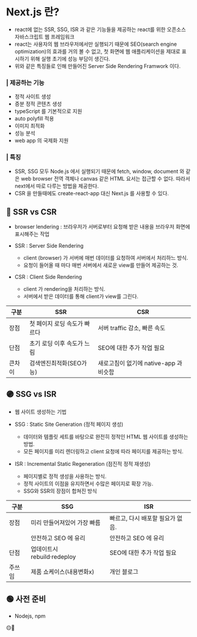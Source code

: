 # Next.js 란?

- react에 없는 SSR, SSG, ISR 과 같은 기능들을 제공하는 react를 위한 오픈소스 자바스크립트 웹 프레임워크
- react는 사용자의 웹 브라우저에서만 실행되기 때문에 SEO(search engine optimization)의 효과를 거의 볼 수 없고, 첫 화면에 웹 애플리케이션을 제대로 표시하기 위해 실행 초기에 성능 부담이 생긴다.
- 위와 같은 특징들로 인해 만들어진 Server Side Rendering Framwork 이다.

### | 제공하는 기능

- 정적 사이트 생성
- 증분 정적 콘텐츠 생성
- typeScript 를 기본적으로 지원
- auto polyfill 적용
- 이미지 최적화
- 성능 분석
- web app 의 국제화 지원

### | 특징

- SSR, SSG 모두 Node.js 에서 실행되기 때문에 fetch, window, document 와 같은 web browser 전역 객체나 canvas 같은 HTML 요서는 접근할 수 없다. 따라서 next에서 따로 다루는 방법을 제공한다.
- CSR 을 만들때에도 create-react-app 대신 Next.js 를 사용할 수 있다.

## 🔵 SSR vs CSR

- browser lendering : 브라우저가 서버로부터 요청해 받은 내용을 브라우저 화면에 표시해주는 작업
- SSR : Server Side Rendering

  - client (browser) 가 서버에 매번 데이터를 요청하여 서버에서 처리하느 방식.
  - 요청이 들어올 때 마다 매번 서버에서 새로운 view를 만들어 제공하는 것.

- CSR : Client Side Rendering
  - client 가 rendering을 처리하는 방식.
  - 서버에서 받은 데이터를 통해 client가 view를 그린다.

| 구분   | SSR                          | CSR                                    |
| ------ | ---------------------------- | -------------------------------------- |
| 장점   | 첫 페이지 로딩 속도가 빠르다 | 서버 traffic 감소, 빠른 속도           |
| 단점   | 초기 로딩 이후 속도가 느림   | SEO에 대한 추가 작업 필요              |
| 큰차이 | 검색엔진최적화(SEO가능)      | 새로고침이 없기에 native-app 과 비슷함 |

## 🟣 SSG vs ISR

- 웹 사이트 생성하는 기법
- SSG : Static Site Generation (정적 페이지 생성)

  - 데이터와 템플릿 세트를 바탕으로 완전히 정적인 HTML 웹 사이트를 생성하는 방법.
  - 모든 페이지를 미리 렌더링하고 client 요청에 따라 페이지를 제공하는 방식.

- ISR : Incremental Static Regeneration (점진적 정적 재생성)
  - 페이지별로 정적 생성을 사용하는 방식.
  - 정적 사이트의 이점을 유지하면서 수많은 페이지로 확장 가능.
  - SSG와 SSR의 장점이 합쳐진 방식

| 구분   | SSG                         | ISR                              |
| ------ | --------------------------- | -------------------------------- |
| 장점   | 미리 만들어져있어 가장 빠름 | 빠르고, 다시 배포할 필요가 없음. |
|        | 안전하고 SEO 에 유리        | 안전하고 SEO 에 유리             |
| 단점   | 업데이트시 rebuild·redeploy | SEO에 대한 추가 작업 필요        |
| 주쓰임 | 제품 쇼케이스(내용변화x)    | 개인 블로그                      |

## 🟢 사전 준비

- Nodejs, npm

🟡🔴
